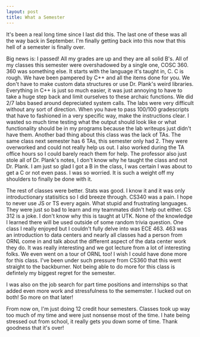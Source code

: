 ```yaml
---
layout: post
title: What a Semester
---
```

It's been a real long time since I last did this. The last one of these was all the way back in September. I'm finally getting
back into this now that this hell of a semester is finally over. 

Big news is: I passed! All my grades are up and they are all solid B's. All of my classes this semester were overshadowed by a
single one, COSC 360. 360 was something else. It starts with the language it's taught in, C. C is rough. We have been pampered by
C++ and all the items done for you. We don't have to make custom data structures or use Dr. Plank's weird libraries. Everything in
C++ is just so much easier, it was just annoying to have to take a huge step back and limit ourselves to these archaic functions. 
We did 2/7 labs based around depreciated system calls. The labs were very difficult without any sort of direction. When you have to 
pass 100/100 gradescripts that have to fashioned in a very specific way, make the instructions clear. I wasted so much time testing
what the output should look like or what functionality should be in my programs because the lab writeups just didn't have them. 
Another bad thing about this class was the lack of TAs. The same class next semester has 6 TAs, this semester only had 2. They 
were overworked and could not really help us out. I also worked during the TA office hours so I could barely reach them for help.
The professor also just stole all of Dr. Plank's notes, I don't know why he taught the class and not Dr. Plank. 
I am just so glad I got a B in the class, I was certain I was about to get a C or not even pass. I was so worried. It is such a 
weight off my shoulders to finally be done with it. 

The rest of classes were better. Stats was good. I know it and it was only introductionary statisitics so I did breeze through. 
CS340 was a pain. I hope to never use JS or TS every again. What stupid and frustrating languages. They were just so bad to learn
and my teammates didn't help out either. CS 312 is a joke. I don't know why this is taught at UTK. None of the knowledge I learned
there will be used outside of some random trivia question. One class I really enjoyed but I couldn't fully delve into was ECE 463. 
463 was an introduction to data centers and nearly all classes had a person from ORNL come in and talk about the different aspect
of the data center work they do. It was really interesting and we got lecture from a lot of interesting folks. We even went on a 
tour of ORNL too! I wish I could have done more for this class. I've been under such pressure from CS360 that this went straight
to the backburner. Not being able to do more for this class is defintely my biggest regret for the semester.

I was also on the job search for part time positions and internships so that added even more work and stressfulness to the sememster.
I lucked out on both! So more on that later!

From now on, I'm just doing 12 credit hour semesters. Classes took up way too much of my time and were just nonsense most of the time.
I hate being stressed out from school, it really gets you down some of time. Thank goodness that it's over!
